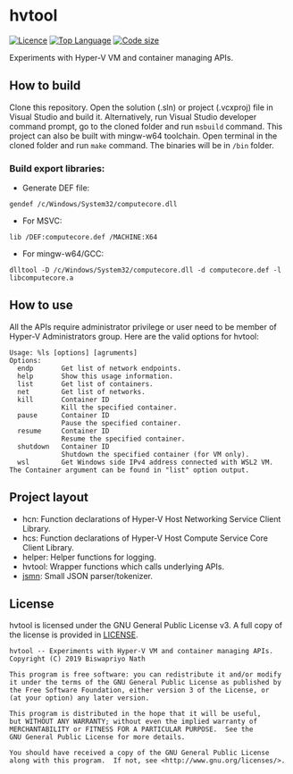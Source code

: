 # hvtool

[![Licence](https://img.shields.io/github/license/Biswa96/hvtool.svg)](https://www.gnu.org/licenses/gpl-3.0.en.html)
[![Top Language](https://img.shields.io/github/languages/top/Biswa96/hvtool.svg)](https://github.com/Biswa96/hvtool.git)
[![Code size](https://img.shields.io/github/languages/code-size/Biswa96/hvtool.svg)]()

Experiments with Hyper-V VM and container managing APIs.


## How to build

Clone this repository. Open the solution (.sln) or project (.vcxproj) file
in Visual Studio and build it. Alternatively, run Visual Studio developer
command prompt, go to the cloned folder and run `msbuild` command.
This project can also be built with mingw-w64 toolchain. Open terminal in the
cloned folder and run `make` command. The binaries will be in `/bin` folder. 

### Build export libraries:

* Generate DEF file:

<!-- -->
    
    gendef /c/Windows/System32/computecore.dll

* For MSVC:

<!-- -->
    
    lib /DEF:computecore.def /MACHINE:X64

* For mingw-w64/GCC:

<!-- -->
    
    dlltool -D /c/Windows/System32/computecore.dll -d computecore.def -l libcomputecore.a


## How to use

All the APIs require administrator privilege or user need to be member of
Hyper-V Administrators group. Here are the valid options for hvtool:

```
Usage: %ls [options] [agruments]
Options:
  endp       Get list of network endpoints.
  help       Show this usage information.
  list       Get list of containers.
  net        Get list of networks.
  kill       Container ID
             Kill the specified container.
  pause      Container ID
             Pause the specified container.
  resume     Container ID
             Resume the specified container.
  shutdown   Container ID
             Shutdown the specified container (for VM only).
  wsl        Get Windows side IPv4 address connected with WSL2 VM.
The Container argument can be found in "list" option output.
```


## Project layout

* hcn: Function declarations of Hyper-V Host Networking Service Client Library.
* hcs: Function declarations of Hyper-V Host Compute Service Core Client Library.
* helper: Helper functions for logging.
* hvtool: Wrapper functions which calls underlying APIs.
* [jsmn]: Small JSON parser/tokenizer.

[jsmn]: https://github.com/zserge/jsmn.git

## License

hvtool is licensed under the GNU General Public License v3.
A full copy of the license is provided in [LICENSE](LICENSE).

    hvtool -- Experiments with Hyper-V VM and container managing APIs.
    Copyright (C) 2019 Biswapriyo Nath
    
    This program is free software: you can redistribute it and/or modify
    it under the terms of the GNU General Public License as published by
    the Free Software Foundation, either version 3 of the License, or
    (at your option) any later version.
    
    This program is distributed in the hope that it will be useful,
    but WITHOUT ANY WARRANTY; without even the implied warranty of
    MERCHANTABILITY or FITNESS FOR A PARTICULAR PURPOSE.  See the
    GNU General Public License for more details.
    
    You should have received a copy of the GNU General Public License
    along with this program.  If not, see <http://www.gnu.org/licenses/>.

